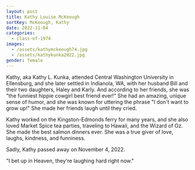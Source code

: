 ```yaml
---
layout: post
title: Kathy Louise McKeough
sortKey: McKeough, Kathy
date: 2022-11-04
categories:
  - class-of-1974
images:
  - /assets/kathymckeough74.jpg
  - /assets/kathykunka2022.jpg
gender: female
---
```

Kathy, aka Kathy L. Kunka, attended Central Washington University in Ellensburg, and she later settled in Indianola, WA, with her husband Bill and their two daughters, Haley and Karly. And according to her friends, she was "the funniest hippie cowgirl best friend ever!" She had an amazing, unique sense of humor, and she was known for uttering the phrase "I don't want to grow up!" She made her friends laugh until they cried.

Kathy worked on the Kingston-Edmonds ferry for many years, and she also loved Market Spice tea parties, traveling to Hawaii, and the Wizard of Oz. She made the best salmon dinners ever. She was a true giver of love, laughs, kindness, and funniness. 

Sadly, Kathy passed away on November 4, 2022.

"I bet up in Heaven, they're laughing hard right now."